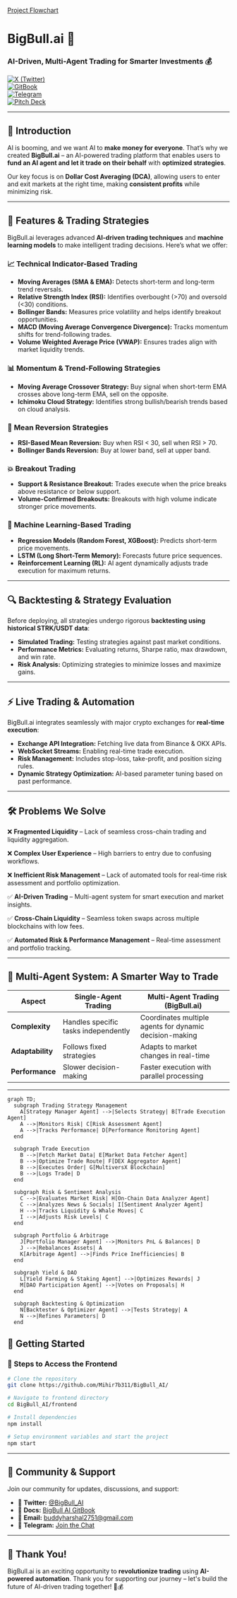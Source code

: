 
[Project Flowchart](https://www.mermaidchart.com/app/projects/de08f005-1a1e-4177-9f4c-acbd14803885/diagrams/263f2a60-0834-4b63-b0d1-ebcfbf26c118/version/v0.1/edit)

# BigBull.ai 🚀

### AI-Driven, Multi-Agent Trading for Smarter Investments 💰

[![X (Twitter)](https://img.shields.io/badge/X%20(Twitter)-@BigBull_AI-1DA1F2?style=flat&logo=twitter)](https://x.com/BigBull_AI)  
[![GitBook](https://img.shields.io/badge/Docs-GitBook-blue?style=flat)](https://bigbull-ai.gitbook.io/bigbull_ai)  
[![Telegram](https://img.shields.io/badge/Telegram-Join%20Now-26A5E4?style=flat&logo=telegram)](https://t.me/+4Jn0pxIz-3gxYjVl)  
[![Pitch Deck](https://img.shields.io/badge/Pitch%20Deck-View%20on%20Canva-orange?style=flat)](https://www.canva.com/design/DAGhUfAiiGw/o2N-Z8_9wCdjWfjpUl2_2A/edit?utm_content=DAGhUfAiiGw&utm_campaign=designshare&utm_medium=link2&utm_source=sharebutton)

---

## 🌟 Introduction

AI is booming, and we want AI to **make money for everyone**. That’s why we created **BigBull.ai** – an AI-powered trading platform that enables users to **fund an AI agent and let it trade on their behalf** with **optimized strategies**.

Our key focus is on **Dollar Cost Averaging (DCA)**, allowing users to enter and exit markets at the right time, making **consistent profits** while minimizing risk. 

---

## 🚀 Features & Trading Strategies

BigBull.ai leverages advanced **AI-driven trading techniques** and **machine learning models** to make intelligent trading decisions. Here’s what we offer:

### 📈 **Technical Indicator-Based Trading**
- **Moving Averages (SMA & EMA):** Detects short-term and long-term trend reversals.
- **Relative Strength Index (RSI):** Identifies overbought (>70) and oversold (<30) conditions.
- **Bollinger Bands:** Measures price volatility and helps identify breakout opportunities.
- **MACD (Moving Average Convergence Divergence):** Tracks momentum shifts for trend-following trades.
- **Volume Weighted Average Price (VWAP):** Ensures trades align with market liquidity trends.

### 📊 **Momentum & Trend-Following Strategies**
- **Moving Average Crossover Strategy:** Buy signal when short-term EMA crosses above long-term EMA, sell on the opposite.
- **Ichimoku Cloud Strategy:** Identifies strong bullish/bearish trends based on cloud analysis.

### 🔄 **Mean Reversion Strategies**
- **RSI-Based Mean Reversion:** Buy when RSI < 30, sell when RSI > 70.
- **Bollinger Bands Reversion:** Buy at lower band, sell at upper band.

### 💥 **Breakout Trading**
- **Support & Resistance Breakout:** Trades execute when the price breaks above resistance or below support.
- **Volume-Confirmed Breakouts:** Breakouts with high volume indicate stronger price movements.

### 🧠 **Machine Learning-Based Trading**
- **Regression Models (Random Forest, XGBoost):** Predicts short-term price movements.
- **LSTM (Long Short-Term Memory):** Forecasts future price sequences.
- **Reinforcement Learning (RL):** AI agent dynamically adjusts trade execution for maximum returns.

---

## 🔍 Backtesting & Strategy Evaluation
Before deploying, all strategies undergo rigorous **backtesting using historical STRK/USDT data**:
- **Simulated Trading:** Testing strategies against past market conditions.
- **Performance Metrics:** Evaluating returns, Sharpe ratio, max drawdown, and win rate.
- **Risk Analysis:** Optimizing strategies to minimize losses and maximize gains.

---

## ⚡ Live Trading & Automation
BigBull.ai integrates seamlessly with major crypto exchanges for **real-time execution**:
- **Exchange API Integration:** Fetching live data from Binance & OKX APIs.
- **WebSocket Streams:** Enabling real-time trade execution.
- **Risk Management:** Includes stop-loss, take-profit, and position sizing rules.
- **Dynamic Strategy Optimization:** AI-based parameter tuning based on past performance.

---

## 🛠️ Problems We Solve

❌ **Fragmented Liquidity** – Lack of seamless cross-chain trading and liquidity aggregation.

❌ **Complex User Experience** – High barriers to entry due to confusing workflows.

❌ **Inefficient Risk Management** – Lack of automated tools for real-time risk assessment and portfolio optimization.

✅ **AI-Driven Trading** – Multi-agent system for smart execution and market insights.

✅ **Cross-Chain Liquidity** – Seamless token swaps across multiple blockchains with low fees.

✅ **Automated Risk & Performance Management** – Real-time assessment and portfolio tracking.

---

## 🤖 Multi-Agent System: A Smarter Way to Trade

| **Aspect**         | **Single-Agent Trading** | **Multi-Agent Trading (BigBull.ai)** |
|--------------------|----------------------|--------------------------------|
| **Complexity**    | Handles specific tasks independently | Coordinates multiple agents for dynamic decision-making |
| **Adaptability**  | Follows fixed strategies | Adapts to market changes in real-time |
| **Performance**   | Slower decision-making | Faster execution with parallel processing |

---
```mermaid
graph TD;
  subgraph Trading Strategy Management
    A[Strategy Manager Agent] -->|Selects Strategy| B[Trade Execution Agent]
    A -->|Monitors Risk| C[Risk Assessment Agent]
    A -->|Tracks Performance| D[Performance Monitoring Agent]
  end

  subgraph Trade Execution
    B -->|Fetch Market Data| E[Market Data Fetcher Agent]
    B -->|Optimize Trade Route| F[DEX Aggregator Agent]
    B -->|Executes Order| G[MultiversX Blockchain]
    B -->|Logs Trade| D
  end

  subgraph Risk & Sentiment Analysis
    C -->|Evaluates Market Risk| H[On-Chain Data Analyzer Agent]
    C -->|Analyzes News & Socials| I[Sentiment Analyzer Agent]
    H -->|Tracks Liquidity & Whale Moves| C
    I -->|Adjusts Risk Levels| C
  end

  subgraph Portfolio & Arbitrage
    J[Portfolio Manager Agent] -->|Monitors PnL & Balances| D
    J -->|Rebalances Assets| A
    K[Arbitrage Agent] -->|Finds Price Inefficiencies| B
  end

  subgraph Yield & DAO
    L[Yield Farming & Staking Agent] -->|Optimizes Rewards| J
    M[DAO Participation Agent] -->|Votes on Proposals| H
  end

  subgraph Backtesting & Optimization
    N[Backtester & Optimizer Agent] -->|Tests Strategy| A
    N -->|Refines Parameters| D
  end
```

## 🏁 Getting Started

### 🚀 Steps to Access the Frontend
```sh
# Clone the repository
git clone https://github.com/Mihir7b311/BigBull_AI/

# Navigate to frontend directory
cd BigBull_AI/frontend

# Install dependencies
npm install

# Setup environment variables and start the project
npm start
```

---

## 💬 Community & Support
Join our community for updates, discussions, and support:
- 📢 **Twitter:** [@BigBull_AI](https://x.com/BigBull_AI)
- 📖 **Docs:** [BigBull AI GitBook](https://bigbull-ai.gitbook.io/bigbull_ai)
- 📨 **Email:** buddyharshal2751@gmail.com
- 💬 **Telegram:** [Join the Chat](https://t.me/+4Jn0pxIz-3gxYjVl)

---

## 🚀 Thank You!
BigBull.ai is an exciting opportunity to **revolutionize trading** using **AI-powered automation**. Thank you for supporting our journey – let's build the future of AI-driven trading together! 🚀💰



